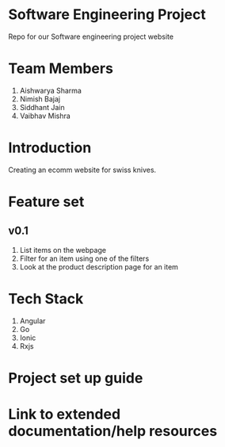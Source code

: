 # Software Engineering Project
Repo for our Software engineering project website

# Team Members
1. Aishwarya Sharma
2. Nimish Bajaj
3. Siddhant Jain
4. Vaibhav Mishra


# Introduction
Creating an ecomm website for swiss knives.

# Feature set
## v0.1
1. List items on the webpage
2. Filter for an item using one of the filters
3. Look at the product description page for an item

# Tech Stack 
1. Angular
2. Go
3. Ionic
4. Rxjs

# Project set up guide

# Link to extended documentation/help resources




